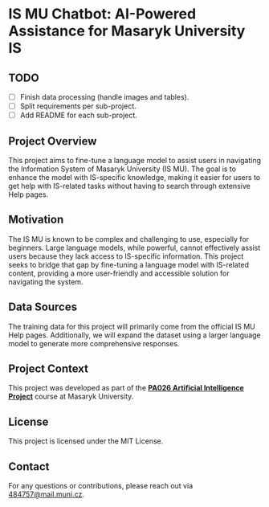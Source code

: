# IS MU Chatbot: AI-Powered Assistance for Masaryk University IS

## TODO
 - [ ] Finish data processing (handle images and tables).
 - [ ] Split requirements per sub-project.
 - [ ] Add README for each sub-project.

## Project Overview
This project aims to fine-tune a language model to assist users in navigating the Information System of Masaryk University (IS MU). The goal is to enhance the model with IS-specific knowledge, making it easier for users to get help with IS-related tasks without having to search through extensive Help pages.

## Motivation
The IS MU is known to be complex and challenging to use, especially for beginners. Large language models, while powerful, cannot effectively assist users because they lack access to IS-specific information. This project seeks to bridge that gap by fine-tuning a language model with IS-related content, providing a more user-friendly and accessible solution for navigating the system.

## Data Sources
The training data for this project will primarily come from the official IS MU Help pages. Additionally, we will expand the dataset using a larger language model to generate more comprehensive responses.

## Project Context
This project was developed as part of the [**PA026 Artificial Intelligence Project**](https://is.muni.cz/predmet/fi/jaro2025/PA026) course at Masaryk University.

## License
This project is licensed under the MIT License.

## Contact
For any questions or contributions, please reach out via [484757@mail.muni.cz](mailto:484757@mail.muni.cz).

